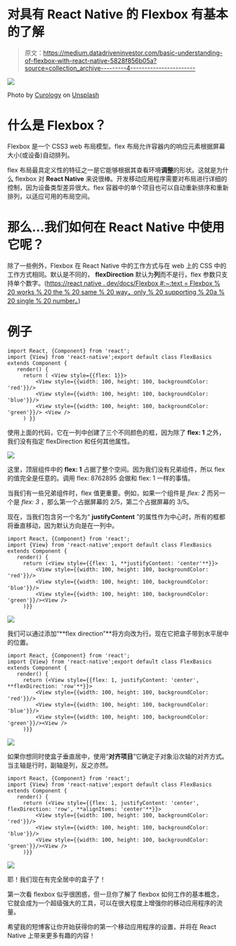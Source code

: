 # 对具有 React Native 的 Flexbox 有基本的了解

> 原文：<https://medium.datadriveninvestor.com/basic-understanding-of-flexbox-with-react-native-5828f856b05a?source=collection_archive---------4----------------------->

![](img/1ff6f17ddccbf7cd7d0c6157d371397a.png)

Photo by [Curology](https://unsplash.com/@curology?utm_source=medium&utm_medium=referral) on [Unsplash](https://unsplash.com?utm_source=medium&utm_medium=referral)

# 什么是 Flexbox？

Flexbox 是一个 CSS3 web 布局模型。flex 布局允许容器内的响应元素根据屏幕大小(或设备)自动排列。

flex 布局最具定义性的特征之一是它能够根据其查看环境**调整**的形状。这就是为什么 flexbox 对 **React Native** 来说很棒。开发移动应用程序需要对布局进行详细的控制，因为设备类型差异很大。flex 容器中的单个项目也可以自动重新排序和重新排列，以适应可用的布局空间。

# 那么…我们如何在 React Native 中使用它呢？

除了一些例外，Flexbox 在 React Native 中的工作方式与在 web 上的 CSS 中的工作方式相同。默认是不同的， **flexDirection** 默认为**列**而不是行，flex 参数只支持单个数字。([https://react native . dev/docs/Flexbox #:~:text = Flexbox % 20 works % 20 the % 20 same % 20 way，only % 20 supporting % 20a % 20 single % 20 number。](https://reactnative.dev/docs/flexbox#:~:text=Flexbox%20works%20the%20same%20way,only%20supporting%20a%20single%20number.))

# 例子

```
import React, {Component} from 'react';
import {View} from 'react-native';export default class FlexBasics extends Component {
   render() {
     return ( <View style={{flex: 1}}>
         <View style={{width: 100, height: 100, backgroundColor: 'red'}}/>
         <View style={{width: 100, height: 100, backgroundColor: 'blue'}}/>
         <View style={{width: 100, height: 100, backgroundColor: 'green'}}/> <View />
     ) }}
```

使用上面的代码，它在一列中创建了三个不同颜色的框，因为除了 **flex: 1** 之外，我们没有指定 flexDirection 和任何其他属性。

![](img/41f96d0af113b002b66bec3a31d22af0.png)

这里，顶层组件中的 **flex: 1** 占据了整个空间。因为我们没有兄弟组件，所以 flex 的值完全是任意的。调用 flex: 8762895 会做和 flex: 1 一样的事情。

当我们有一些兄弟组件时，flex 值更重要。例如，如果一个组件是 *flex: 2* 而另一个是 *flex: 3* ，那么第一个占据屏幕的 2/5，第二个占据屏幕的 3/5。

现在，当我们包含另一个名为“ **justifyContent** ”的属性作为中心时，所有的框都将垂直移动，因为默认方向是在一列中。

```
import React, {Component} from 'react';
import {View} from 'react-native';export default class FlexBasics extends Component {
   render() {
     return (<View style={{flex: 1, **justifyContent: 'center'**}}>
         <View style={{width: 100, height: 100, backgroundColor: 'red'}}/>
         <View style={{width: 100, height: 100, backgroundColor: 'blue'}}/>
         <View style={{width: 100, height: 100, backgroundColor: 'green'}}/><View />
     )}}
```

![](img/1e45730bb376b903e6fed95d1b718687.png)

我们可以通过添加“**flex direction”**将方向改为行。现在它把盒子带到水平居中的位置。

```
import React, {Component} from 'react';
import {View} from 'react-native';export default class FlexBasics extends Component {
   render() {
     return (<View style={{flex: 1, justifyContent: 'center', **flexDirection: 'row'**}}>
         <View style={{width: 100, height: 100, backgroundColor: 'red'}}/>
         <View style={{width: 100, height: 100, backgroundColor: 'blue'}}/>
         <View style={{width: 100, height: 100, backgroundColor: 'green'}}/><View />
     )}}
```

![](img/d3410ab4cd553e64ab510f77c1427ba2.png)

如果你想同时使盒子垂直居中，使用“**对齐项目**”它确定子对象沿次轴的对齐方式。当主轴是行时，副轴是列，反之亦然。

```
import React, {Component} from 'react';
import {View} from 'react-native';export default class FlexBasics extends Component {
   render() {
     return (<View style={{flex: 1, justifyContent: 'center', flexDirection: 'row', **alignItems: 'center'**}}>
         <View style={{width: 100, height: 100, backgroundColor: 'red'}}/>
         <View style={{width: 100, height: 100, backgroundColor: 'blue'}}/>
         <View style={{width: 100, height: 100, backgroundColor: 'green'}}/><View />
     )}}
```

![](img/b1a72d77436a8ab06816db558bfbde47.png)

耶！我们现在有完全居中的盒子了！

第一次看 flexbox 似乎很困惑，但一旦你了解了 flexbox 如何工作的基本概念，它就会成为一个超级强大的工具，可以在很大程度上增强你的移动应用程序的流量。

希望我的短博客让你开始获得你的第一个移动应用程序的设置，并将在 React Native 上带来更多有趣的内容！